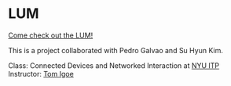LUM
===

<a href="http://jihyunlee.github.io/lum/">Come check out the LUM!</a>

This is a project collaborated with Pedro Galvao and Su Hyun Kim.

Class: Connected Devices and Networked Interaction at <a href="http://itp.nyu.edu" target="_blank">NYU ITP</a><br/>
Instructor: <a href="http://tigoe.net/" target="_blank">Tom Igoe</a>

